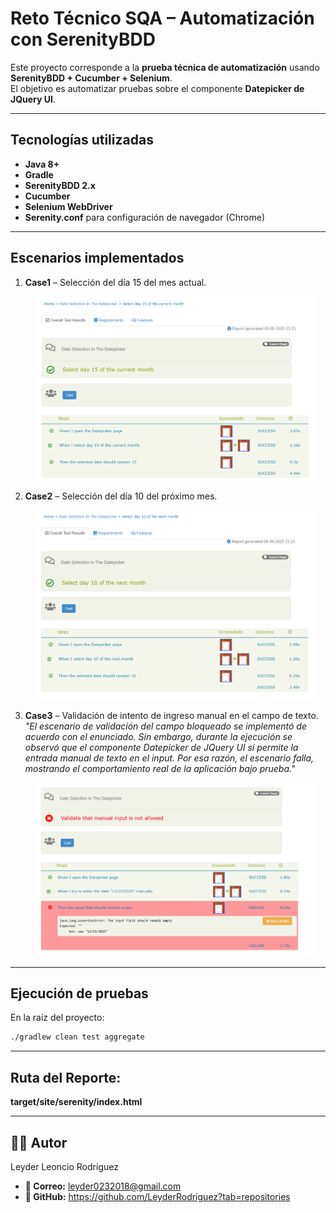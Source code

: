 
# Reto Técnico SQA – Automatización con SerenityBDD

Este proyecto corresponde a la **prueba técnica de automatización** usando **SerenityBDD + Cucumber + Selenium**.  
El objetivo es automatizar pruebas sobre el componente **Datepicker de JQuery UI**.

---

## Tecnologías utilizadas
- **Java 8+**
- **Gradle**
- **SerenityBDD 2.x**
- **Cucumber**
- **Selenium WebDriver**
- **Serenity.conf** para configuración de navegador (Chrome)

---

## Escenarios implementados
1. **Case1** – Selección del día 15 del mes actual.
    <p align="center">
      <img src=".img/case1.png" alt="Caso 1" width="450"/>
    </p>


2. **Case2** – Selección del día 10 del próximo mes.
    <p align="center">
      <img src=".img/case2.png" alt="Caso 2" width="450"/>
    </p>


3. **Case3** – Validación de intento de ingreso manual en el campo de texto.
    _"El escenario de validación del campo bloqueado se implementó de acuerdo con el enunciado.
    Sin embargo, durante la ejecución se observó que el componente Datepicker de JQuery UI sí permite
    la entrada manual de texto en el input. Por esa razón, el escenario falla, mostrando el
    comportamiento real de la aplicación bajo prueba."_
   <p align="center">
      <img src=".img/case3.png" alt="Caso 3" width="450"/>
    </p>

---

## Ejecución de pruebas
En la raíz del proyecto:

```bash
./gradlew clean test aggregate
```

---

## Ruta del Reporte:
**target/site/serenity/index.html**

---

## 👨‍💻 **Autor**
Leyder Leoncio Rodriguez
- **📧 Correo:** leyder0232018@gmail.com
- **🔗 GitHub:** https://github.com/LeyderRodriguez?tab=repositories